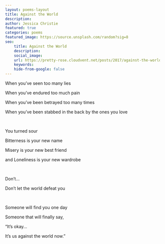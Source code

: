 ```yaml
---
layout: poems-layout
title: Against the World
description:
author: Jessica Christie
featured: true
categories: poems
featured_image: https://source.unsplash.com/random?sig=8
seo:
    title: Against the World
    description:
    social_image:
    url: https://pretty-rose.cloudvent.net/posts/2017/against-the-world
    keywords:
    hide-from-google: false
---
```

When you’ve seen too many lies

When you’ve endured too much pain

When you’ve been betrayed too many times

When you’ve been stabbed in the back by the ones you love

&nbsp;

You turned sour

Bitterness is your new name

Misery is your new best friend

and Loneliness is your new wardrobe

&nbsp;

Don’t…

Don’t let the world defeat you

&nbsp;

Someone will find you one day

Someone that will finally say,

“It’s okay…

It’s us against the world now.”

&nbsp;
